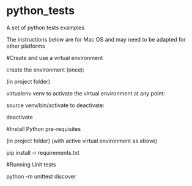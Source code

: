 # python_tests

A set of python tests examples

The instructions below are for Mac OS and may need to be adapted for other platforms

#Create and use a virtual environment

create the environment (once):

(in project folder)

virtualenv venv
to activate the virtual environment at any point:

source venv/bin/activate
to deactivate:

deactivate

#Install Python pre-requisites

(in project folder) (with active virtual environment as above)

pip install -r requirements.txt

#Running Unit tests

python -m unittest discover
